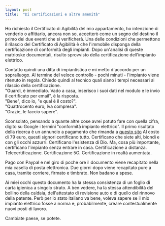 ```yaml
---
layout: post
title:  "Di certificazioni e altre amenità"
---
```

Ho richiesto il Certificato di Agibilità del mio appartamento, ho intenzione di venderlo o affittarlo, ancora non so, accetterò come un segno del destino
il primo dei due eventi che si verificherà. <!--Allo stato attuale, l'unica cosa di cui sono certo è che sto spendendo un sacco di soldi.  -->
Una delle condizioni che permettono il rilascio del Certificato di Agibilità è che l'immobile disponga della certificazione di conformità degli impianti.
Dopo un'analisi di queste matrioske documentali, risulto sprovvisto della certificazione dell'impianto elettrico.

<!-- Il rilascio del Certificato di Agibilità è condizionato, tra le altre cose, al possesso dei Certificati di Conformità degli impianti dell'immobile. -->
<!-- Fino a pochi giorni fa risultavo sprovvisto della certificazione dell'impianto elettrico. -->
Contatto quindi una ditta di impiantistica e mi metto d'accordo per un sopralluogo. Al termine del veloce controllo - pochi minuti - l'impianto viene ritenuto in regola.
Chiedo quindi al tecnico quali siano i tempi necessari al rilascio della certificazione.  
"Guardi, è immediato. Vado a casa, inserisco i suoi dati nel modulo e le invio il certificato per email", è la risposta.   
"Bene", dico io, "e qual è il costo?".  
"Quattrocento euro, Iva compresa".  
"Grazie, le faccio sapere".

Sconsolato, pensando a quante altre cose avrei potuto fare con quella cifra, digito su Google i termini "conformità impianto elettrico".
Il primo risultato della ricerca è un annuncio a pagamento che rimanda a <a href="https://goo.gl/bDjQh6" target="_blank">questo sito</a>
Al costo di 79 euro, questi signori certificano tutto. Certificano che siete alti, biondi e con gli occhi azzurri. Certificano l'esistenza di Dio. 
Ma, cosa più importante, certificano l'impianto senza entrare in casa. Certificazione a distanza. Telecertificazione. Certificazione 5G. 
Certificazione in realtà aumentata.  

Pago con Paypal e nel giro di poche ore il documento viene recapitato nella mia casella di posta elettronica. 
Due giorni dopo viene recapitato pure a casa, tramite corriere, firmato e timbrato. Non badano a spese.

Ai miei occhi questo documento ha la stessa consistenza di un foglio di carta igienica a singolo strato. A ben vedere, ha la stessa attendibilità del bollino della caldaia,
dell'attestato di revisione auto e di quello del rinnovo della patente. Però per lo stato italiano va bene, voleva sapere se il mio impianto elettrico fosse a norma e, 
probabilmente, creare contestualmente nuovi posti di lavoro.

Cambiate paese, se potete.




